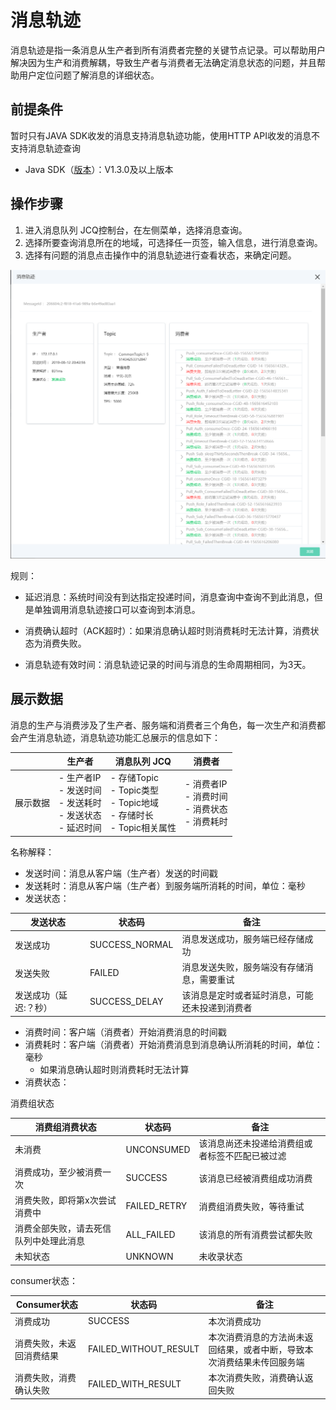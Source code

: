 # 消息轨迹

消息轨迹是指一条消息从生产者到所有消费者完整的关键节点记录。可以帮助用户解决因为生产和消费解耦，导致生产者与消费者无法确定消息状态的问题，并且帮助用户定位问题了解消息的详细状态。



## 前提条件

暂时只有JAVA SDK收发的消息支持消息轨迹功能，使用HTTP API收发的消息不支持消息轨迹查询

- Java SDK（[版本](https://mvnrepository.com/artifact/com.jdcloud/jcq-java-sdk)）：V1.3.0及以上版本



## 操作步骤

1. 进入消息队列 JCQ控制台，在左侧菜单，选择消息查询。
2. 选择所要查询消息所在的地域，可选择任一页签，输入信息，进行消息查询。
3. 选择有问题的消息点击操作中的消息轨迹进行查看状态，来确定问题。

![消息轨迹-01](../../../../../image/Internet-Middleware/Message-Queue/消息轨迹-01.png)

规则：

- 延迟消息：系统时间没有到达指定投递时间，消息查询中查询不到此消息，但是单独调用消息轨迹接口可以查询到本消息。

- 消费确认超时（ACK超时）：如果消息确认超时则消费耗时无法计算，消费状态为消费失败。

- 消息轨迹有效时间：消息轨迹记录的时间与消息的生命周期相同，为3天。

  

## 展示数据

消息的生产与消费涉及了生产者、服务端和消费者三个角色，每一次生产和消费都会产生消息轨迹，消息轨迹功能汇总展示的信息如下：

|          | 生产者                                                  | 消息队列 JCQ                                                 | 消费者                                                  |
| -------- | ------------------------------------------------------- | ------------------------------------------------------------ | ------------------------------------------------------- |
| 展示数据 | - 生产者IP<br/>- 发送时间<br/>- 发送耗时<br/>- 发送状态<br/>- 延迟时间 | - 存储Topic<br/>- Topic类型<br/>- Topic地域<br/>- 存储时长<br/>- Topic相关属性 | - 消费者IP<br/>- 消费时间<br/>- 消费状态<br/>- 消费耗时 |

名称解释：

- 发送时间：消息从客户端（生产者）发送的时间戳
- 发送耗时：消息从客户端（生产者）到服务端所消耗的时间，单位：毫秒
- 发送状态：

| 发送状态              | 状态码         | 备注                                           |
| --------------------- | -------------- | ---------------------------------------------- |
| 发送成功              | SUCCESS_NORMAL | 消息发送成功，服务端已经存储成功               |
| 发送失败              | FAILED         | 消息发送失败，服务端没有存储消息，需要重试     |
| 发送成功（延迟:？秒） | SUCCESS_DELAY  | 该消息是定时或者延时消息，可能还未投递到消费者 |



- 消费时间：客户端（消费者）开始消费消息的时间戳
- 消费耗时：客户端（消费者）开始消费消息到消息确认所消耗的时间，单位：毫秒
  - 如果消息确认超时则消费耗时无法计算
- 消费状态：

消费组状态

| 消费组消费状态                         | 状态码       | 备注                                           |
| -------------------------------------- | ------------ | ---------------------------------------------- |
| 未消费                                 | UNCONSUMED   | 该消息尚还未投递给消费组或者标签不匹配已被过滤 |
| 消费成功，至少被消费一次               | SUCCESS      | 该消息已经被消费组成功消费                     |
| 消费失败，即将第x次尝试消费中          | FAILED_RETRY | 消费组消费失败，等待重试                       |
| 消费全部失败，请去死信队列中处理此消息 | ALL_FAILED   | 该消息的所有消费尝试都失败                     |
| 未知状态                               | UNKNOWN      | 未收录状态                                     |

consumer状态：

| Consumer状态             | 状态码                | 备注                                                         |
| ------------------------ | --------------------- | ------------------------------------------------------------ |
| 消费成功                 | SUCCESS               | 本次消费成功                                                 |
| 消费失败，未返回消费结果 | FAILED_WITHOUT_RESULT | 本次消费消息的方法尚未返回结果，或者中断，导致本次消费结果未传回服务端 |
| 消费失败，消费确认失败   | FAILED_WITH_RESULT    | 本次消费失败，消费确认返回失败                               |
